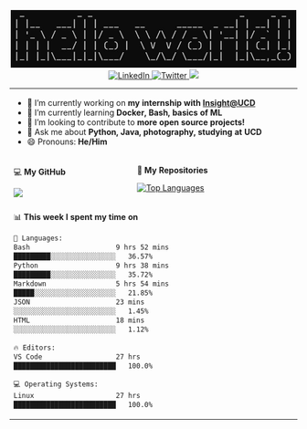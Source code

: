 <p align="center">
  <img src="https://github.com/rajitbanerjee/rajitbanerjee/blob/master/resources/hello-world.jpg" width=500 /> 
  <br />
  <a href="https://www.linkedin.com/in/rajitbanerjee/">
    <img src="https://img.shields.io/badge/-rajitbanerjee-blue?style=flat-square&logo=Linkedin&logoColor=white" alt="LinkedIn" />
  </a>
  <a href="https://twitter.com/rajit_banerjee">
    <img src="https://img.shields.io/twitter/follow/rajit_banerjee?style=social" alt="Twitter" />
  </a>
  <a href="https://rajitbanerjee.github.io">
    <img src="https://img.shields.io/badge/-rajitbanerjee.github.io-black?style=flat-square&logo=github&logoColor=white" />
  </a>
</p>

<table>
  <tr><td colspan="2">
    
  - 🔭 I’m currently working on **my internship with [Insight@UCD](https://www.insight-centre.org/)**
  - 🌱 I’m currently learning **Docker, Bash, basics of ML**
  - 👯 I’m looking to contribute to **more open source projects!**
  - 💬 Ask me about **Python, Java, photography, studying at UCD** 
  - 😄 Pronouns: **He/Him**
      
  </td></tr>
  <tr><td>
  
  💻 **My GitHub** 

  <img src="https://github-readme-stats.vercel.app/api?username=rajitbanerjee&hide_title=true&show_icons=true&count_private=true&title_color=fff&icon_color=f39c19&text_color=9f9f9f&bg_color=151515">
  
  </td><td>
  
  📁 **My Repositories**
  
  [![Top Languages](https://github-readme-stats.vercel.app/api/top-langs/?username=rajitbanerjee&layout=compact&hide_title=true)](https://github.com/rajitbanerjee?tab=repositories)
  
  </td>
  <tr><td colspan="2">

  <!--START_SECTION:waka-->
📊 **This week I spent my time on** 

```text
💬 Languages: 
Bash                     9 hrs 52 mins       █████████░░░░░░░░░░░░░░░░   36.57% 
Python                   9 hrs 38 mins       █████████░░░░░░░░░░░░░░░░   35.72% 
Markdown                 5 hrs 54 mins       █████░░░░░░░░░░░░░░░░░░░░   21.85% 
JSON                     23 mins             ░░░░░░░░░░░░░░░░░░░░░░░░░   1.45% 
HTML                     18 mins             ░░░░░░░░░░░░░░░░░░░░░░░░░   1.12%

🔥 Editors: 
VS Code                  27 hrs              █████████████████████████   100.0%

💻 Operating Systems: 
Linux                    27 hrs              █████████████████████████   100.0%

```


<!--END_SECTION:waka-->
  
</td></tr>
</table>



